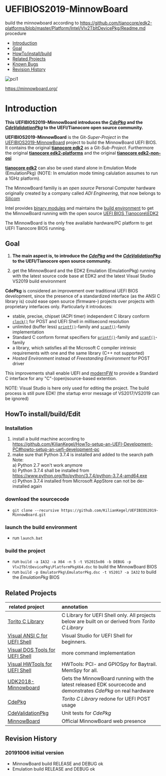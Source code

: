 # UEFIBIOS2019-MinnowBoard

build the minnowboard according to https://github.com/tianocore/edk2-platforms/blob/master/Platform/Intel/Vlv2TbltDevicePkg/Readme.md procedure

* [Introduction](https://github.com/KilianKegel/UEFIBIOS2019-MinnowBoard#introduction)
* [Goal](https://github.com/KilianKegel/UEFIBIOS2019-MinnowBoard#goal)
* [HowTo/install/build](https://github.com/KilianKegel/UEFIBIOS2019-MinnowBoard#howto-installbuildedit)
* [Related Projects](https://github.com/KilianKegel/UEFIBIOS2019-MinnowBoard#related-projects)
* [Known Bugs](https://github.com/KilianKegel/UEFIBIOS2019-MinnowBoard#known-bugs)
* [Revision History](https://github.com/KilianKegel/UEFIBIOS2019-MinnowBoard#revision-history)


![pci1](https://minnowboard.org/wp-content/uploads/2017/10/MBTurbot-quad-core-Top-0001-171002-1-555x370.png)

https://minnowboard.org/

# Introduction
**This **UEFIBIOS2019-MinnowBoard** introduces the [**_CdePkg_**](https://github.com/KilianKegel/CdePkg#cdepkg) and
the [**_CdeValidationPkg_**](https://github.com/KilianKegel/CdeValidationPkg#cdevalidationpkg) to the
UEFI/Tianocore open source community.**

**UEFIBIOS2019-MinnowBoard** is the Git-*Super-Project* in the [UEFIBIOS2019-MinnowBoard](https://github.com/KilianKegel/UEFIBIOS2019-MinnowBoard) project to build the MinnowBoard UEFI BIOS.
It contains the original [**tianocore edk2**](https://github.com/tianocore/edk2.git) as a Git-*Sub-Project*.
Furthermore the original [**tianocore edk2-platforms**](https://github.com/tianocore/edk2-platforms.git) 
and the original [**tianocore edk2-non-osi**](https://github.com/tianocore/edk2-non-osi.git)

[**tianocore edk2**](https://github.com/tianocore/edk2.git) can also be used stand alone in Emulation Mode (EmulationPkg)
(NOTE: In emulation mode timing calulation assumes to run a 1GHz platform).


The MinnowBoard familiy is an *open source* Personal Computer hardware originally created by a company called
*ADI Engineering*, that now belongs to [Silicom](https://www.silicom-usa.com/)

Intel provides [binary modules](https://firmware.intel.com/projects/minnowboard-max) and maintains the [build environment](https://github.com/tianocore/edk2-platforms/blob/master/Platform/Intel/Vlv2TbltDevicePkg/Readme.md)
to get the MinnowBoard running with the open source [UEFI BIOS Tianocore\EDK2](https://github.com/tianocore/edk2.git)

The MinnowBoard is the only free available hardware/PC platform to get UEFI Tianocore BIOS running.

## Goal
1. 	**The main aspect is, to introduce the [**_CdePkg_**](https://github.com/KilianKegel/CdePkg#cdepkg) and
	the [**_CdeValidationPkg_**](https://github.com/KilianKegel/CdeValidationPkg#cdevalidationpkg) to the
	UEFI/Tianocore open source community.**

2. get the MinnowBoard and the EDK2 Emulation (EmulationPkg) running with the latest source code base at EDK2 and the latest Visual Studio VS2019 build environment


**CdePkg** is considered an improvement over traditional UEFI BIOS development, since the presence 
of a standardized interface (as the ANSI C library is) could ease
open source (firmware-) projects over projects with proprietary interfaces only.
Particularly it introduces:

* stable, precise, chipset (ACPI timer) independent C library conform [`clock()`](https://docs.microsoft.com/en-us/cpp/c-runtime-library/reference/clock?view=vs-2019) for POST and UEFI Shell in millisecond resolution
* unlimited (buffer less) [`printf()`](https://docs.microsoft.com/en-us/cpp/c-runtime-library/reference/printf-printf-l-wprintf-wprintf-l?view=vs-2019)-family and [`scanf()`](https://docs.microsoft.com/en-us/cpp/c-runtime-library/reference/scanf-scanf-l-wscanf-wscanf-l?view=vs-2019)-family implementation
* Standard C conform format specifiers for [`printf()`](https://docs.microsoft.com/en-us/cpp/c-runtime-library/reference/printf-printf-l-wprintf-wprintf-l?view=vs-2019)-family and [`scanf()`](https://docs.microsoft.com/en-us/cpp/c-runtime-library/reference/scanf-scanf-l-wscanf-wscanf-l?view=vs-2019)-family
* a library, which satisfies all the Microsoft C compiler intrinsic requirements with one and the same library (C++ not supported)
* *Hosted Environment* instead of *Freestanding Environment* for POST driver

This improvements shall enable UEFI and [modernFW](https://github.com/intel/ModernFW#modernfw-project)
to provide a Standard C interface for any "C"-(open)source-based extention.

NOTE: Visual Studio is here only used for editing the project. The build process is still pure EDK!
      (the startup error message of VS2017/VS2019 can be ignored)
      
## HowTo install/build/Edit
### Installation
1. install a build machine according to https://github.com/KilianKegel/HowTo-setup-an-UEFI-Development-PC#howto-setup-an-uefi-development-pc
2. make sure that Python 3.7.4 is installed and added to the search path 
   Note: <br>
   a) Python 2.7 won't work anymore <br>
   b) Python 3.7.4 shall be installed from https://www.python.org/ftp/python/3.7.4/python-3.7.4-amd64.exe <br>
   c) Python 3.7.4 installed from Microsoft AppStore can not be de-installed again <br>
### download the sourcecode
* `git clone --recursive https://github.com/KilianKegel/UEFIBIOS2019-MinnowBoard.git`

### launch the build environment
* run `launch.bat`

### build the project
* run `build -a IA32 -a X64 -n 5 -t VS2015x86 -b DEBUG -p Vlv2TbltDevicePkg\PlatformPkgX64.dsc` to build the
  MinnowBoard BIOS
* run `build -p EmulatorPkg\EmulatorPkg.dsc -t VS2017 -a IA32` to build the
  *EmulationPkg* BIOS

## Related Projects
| related project|annotation|
|:-|:-|
|[Torito C Library](https://github.com/KilianKegel/torito-C-Library#torito-c-library)|C Library for UEFI Shell only. All projects below are built on or derived from *Torito C Library*|
|[Visual ANSI C for UEFI Shell](https://github.com/KilianKegel/Visual-ANSI-C-for-UEFI-Shell#visual-ansi-c-for-uefi-shell)|Visual Studio for UEFI Shell for beginners.|
|[Visual DOS Tools for UEFI Shell](https://github.com/KilianKegel/Visual-DOS-Tools-for-UEFI-Shell#visual-dos-tools-for-uefi-shell)|more command implementation|
|[Visual HWTools for UEFI Shell](https://github.com/KilianKegel/Visual-HWTools-for-UEFI-Shell#visual-hwtools-for-uefi-shell)|HWTools: PCI- and GPIOSpy for Baytrail. MemSpy for all.|
|[UDK2018-Minnowboard](https://github.com/KilianKegel/UDK2018-MinnowBoard#udk2018-minnowboard--cdepkg)|Gets the MinnowBoard running with  the latest released EDK sourcecode and demonstrates *CdePkg* on real hardware|
|[CdePkg](https://github.com/KilianKegel/CdePkg#cdepkg)|*Torito C Library* redone for UEFI POST usage|
|[CdeValidationPkg](https://github.com/KilianKegel/CdeValidationPkg#cdevalidationpkg)|Unit tests for *CdePkg*|
|[MinnowBoard](https://minnowboard.org/)|Official MinnowBoard web presence|
## Revision History
### 20191006 initial version
* MinnowBoard build RELEASE and DEBUG ok
* Emulation build RELEASE and DEBUG ok
